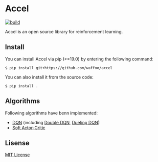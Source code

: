 # Accel
[![build](https://img.shields.io/circleci/build/github/waffoo/accel?logo=circleci)](https://app.circleci.com/pipelines/github/waffoo/accel)

Accel is an open source library for reinforcement learning.

## Install
You can install Accel via pip (>=19.0) by entering the following command:
```
$ pip install git+https://github.com/waffoo/accel
```

You can also install it from the source code:
```
$ pip install .
```

## Algorithms
Following algorithms have benn implemented:
- [DQN](https://web.stanford.edu/class/psych209/Readings/MnihEtAlHassibis15NatureControlDeepRL.pdf)
  (including [Double DQN](https://arxiv.org/abs/1509.06461), [Dueling DQN](https://arxiv.org/abs/1511.06581))
- [Soft Actor-Critic](https://arxiv.org/abs/1801.01290)

## Lisense
[MIT License](LICENSE)
